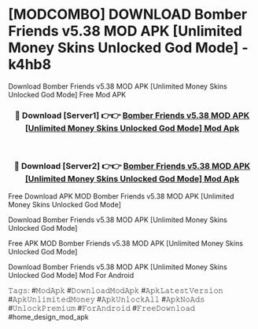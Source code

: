 # [MODCOMBO] DOWNLOAD Bomber Friends v5.38 MOD APK [Unlimited Money Skins Unlocked God Mode] - k4hb8
Download Bomber Friends v5.38 MOD APK [Unlimited Money Skins Unlocked God Mode] Free Mod APK

<div align="center">
<h3>🔴 Download [Server1] 👉👉 <a href="https://apk-comot.site?title=Bomber_Friends_v5.38_MOD_APK_[Unlimited_Money_Skins_Unlocked_God_Mode]">Bomber Friends v5.38 MOD APK [Unlimited Money Skins Unlocked God Mode] Mod Apk</a></h3><br>

<h3>🔴 Download [Server2] 👉👉 <a href="https://apk-comot.site?title=Bomber_Friends_v5.38_MOD_APK_[Unlimited_Money_Skins_Unlocked_God_Mode]">Bomber Friends v5.38 MOD APK [Unlimited Money Skins Unlocked God Mode] Mod Apk</a></h3>
</div>


Free Download APK MOD Bomber Friends v5.38 MOD APK [Unlimited Money Skins Unlocked God Mode]

Download Bomber Friends v5.38 MOD APK [Unlimited Money Skins Unlocked God Mode] 

Free APK MOD Bomber Friends v5.38 MOD APK [Unlimited Money Skins Unlocked God Mode] 

Download Bomber Friends v5.38 MOD APK [Unlimited Money Skins Unlocked God Mode] Mod For Android

𝚃𝚊𝚐𝚜: #𝙼𝚘𝚍𝙰𝚙𝚔 #𝙳𝚘𝚠𝚗𝚕𝚘𝚊𝚍𝙼𝚘𝚍𝙰𝚙𝚔 #𝙰𝚙𝚔𝙻𝚊𝚝𝚎𝚜𝚝𝚅𝚎𝚛𝚜𝚒𝚘𝚗 #𝙰𝚙𝚔𝚄𝚗𝚕𝚒𝚖𝚒𝚝𝚎𝚍𝙼𝚘𝚗𝚎𝚢 #𝙰𝚙𝚔𝚄𝚗𝚕𝚘𝚌𝚔𝙰𝚕𝚕 #𝙰𝚙𝚔𝙽𝚘𝙰𝚍𝚜 #𝚄𝚗𝚕𝚘𝚌𝚔𝙿𝚛𝚎𝚖𝚒𝚞𝚖 #𝙵𝚘𝚛𝙰𝚗𝚍𝚛𝚘𝚒𝚍 #𝙵𝚛𝚎𝚎𝙳𝚘𝚠𝚗𝚕𝚘𝚊𝚍 #home_design_mod_apk
